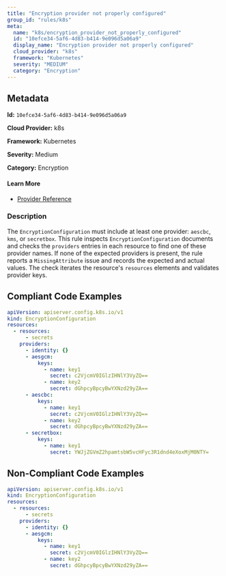 ```yaml
---
title: "Encryption provider not properly configured"
group_id: "rules/k8s"
meta:
  name: "k8s/encryption_provider_not_properly_configured"
  id: "10efce34-5af6-4d83-b414-9e096d5a06a9"
  display_name: "Encryption provider not properly configured"
  cloud_provider: "k8s"
  framework: "Kubernetes"
  severity: "MEDIUM"
  category: "Encryption"
---
```

## Metadata

**Id:** `10efce34-5af6-4d83-b414-9e096d5a06a9`

**Cloud Provider:** k8s

**Framework:** Kubernetes

**Severity:** Medium

**Category:** Encryption

#### Learn More

 - [Provider Reference](https://kubernetes.io/docs/tasks/administer-cluster/encrypt-data/#understanding-the-encryption-at-rest-configuration)

### Description

 The `EncryptionConfiguration` must include at least one provider: `aescbc`, `kms`, or `secretbox`. This rule inspects `EncryptionConfiguration` documents and checks the `providers` entries in each resource to find one of these provider names. If none of the expected providers is present, the rule reports a `MissingAttribute` issue and records the expected and actual values. The check iterates the resource's `resources` elements and validates provider keys.


## Compliant Code Examples
```yaml
apiVersion: apiserver.config.k8s.io/v1
kind: EncryptionConfiguration
resources:
  - resources:
      - secrets
    providers:
      - identity: {}
      - aesgcm:
          keys:
            - name: key1
              secret: c2VjcmV0IGlzIHNlY3VyZQ==
            - name: key2
              secret: dGhpcyBpcyBwYXNzd29yZA==
      - aescbc:
          keys:
            - name: key1
              secret: c2VjcmV0IGlzIHNlY3VyZQ==
            - name: key2
              secret: dGhpcyBpcyBwYXNzd29yZA==
      - secretbox:
          keys:
            - name: key1
              secret: YWJjZGVmZ2hpamtsbW5vcHFyc3R1dnd4eXoxMjM0NTY=

```
## Non-Compliant Code Examples
```yaml
apiVersion: apiserver.config.k8s.io/v1
kind: EncryptionConfiguration
resources:
  - resources:
      - secrets
    providers:
      - identity: {}
      - aesgcm:
          keys:
            - name: key1
              secret: c2VjcmV0IGlzIHNlY3VyZQ==
            - name: key2
              secret: dGhpcyBpcyBwYXNzd29yZA==

```